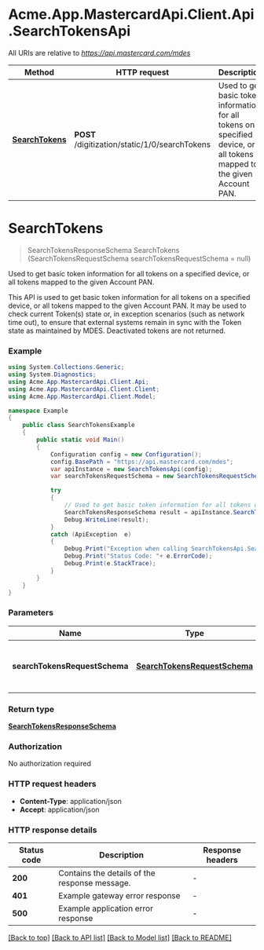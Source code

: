 # Acme.App.MastercardApi.Client.Api.SearchTokensApi

All URIs are relative to *https://api.mastercard.com/mdes*

Method | HTTP request | Description
------------- | ------------- | -------------
[**SearchTokens**](SearchTokensApi.md#searchtokens) | **POST** /digitization/static/1/0/searchTokens | Used to get basic token information for all tokens on a specified device, or all tokens mapped to the given Account PAN.


<a name="searchtokens"></a>
# **SearchTokens**
> SearchTokensResponseSchema SearchTokens (SearchTokensRequestSchema searchTokensRequestSchema = null)

Used to get basic token information for all tokens on a specified device, or all tokens mapped to the given Account PAN.

This API is used to get basic token information for all tokens on a specified device, or all tokens mapped to the given Account PAN. It may be used to check current Token(s) state or, in exception scenarios (such as network time out), to ensure that external systems remain in sync with the Token state as maintained by MDES. Deactivated tokens are not returned. 

### Example
```csharp
using System.Collections.Generic;
using System.Diagnostics;
using Acme.App.MastercardApi.Client.Api;
using Acme.App.MastercardApi.Client.Client;
using Acme.App.MastercardApi.Client.Model;

namespace Example
{
    public class SearchTokensExample
    {
        public static void Main()
        {
            Configuration config = new Configuration();
            config.BasePath = "https://api.mastercard.com/mdes";
            var apiInstance = new SearchTokensApi(config);
            var searchTokensRequestSchema = new SearchTokensRequestSchema(); // SearchTokensRequestSchema | Contains the details of the request message.  (optional) 

            try
            {
                // Used to get basic token information for all tokens on a specified device, or all tokens mapped to the given Account PAN.
                SearchTokensResponseSchema result = apiInstance.SearchTokens(searchTokensRequestSchema);
                Debug.WriteLine(result);
            }
            catch (ApiException  e)
            {
                Debug.Print("Exception when calling SearchTokensApi.SearchTokens: " + e.Message );
                Debug.Print("Status Code: "+ e.ErrorCode);
                Debug.Print(e.StackTrace);
            }
        }
    }
}
```

### Parameters

Name | Type | Description  | Notes
------------- | ------------- | ------------- | -------------
 **searchTokensRequestSchema** | [**SearchTokensRequestSchema**](SearchTokensRequestSchema.md)| Contains the details of the request message.  | [optional] 

### Return type

[**SearchTokensResponseSchema**](SearchTokensResponseSchema.md)

### Authorization

No authorization required

### HTTP request headers

 - **Content-Type**: application/json
 - **Accept**: application/json

### HTTP response details
| Status code | Description | Response headers |
|-------------|-------------|------------------|
| **200** | Contains the details of the response message.  |  -  |
| **401** | Example gateway error response  |  -  |
| **500** | Example application error response  |  -  |

[[Back to top]](#) [[Back to API list]](../README.md#documentation-for-api-endpoints) [[Back to Model list]](../README.md#documentation-for-models) [[Back to README]](../README.md)

